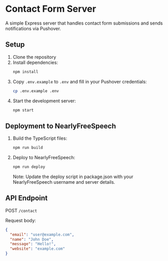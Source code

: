# Contact Form Server

A simple Express server that handles contact form submissions and sends notifications via Pushover.

## Setup

1. Clone the repository
2. Install dependencies:
   ```bash
   npm install
   ```
3. Copy `.env.example` to `.env` and fill in your Pushover credentials:
   ```bash
   cp .env.example .env
   ```
4. Start the development server:
   ```bash
   npm start
   ```

## Deployment to NearlyFreeSpeech

1. Build the TypeScript files:
   ```bash
   npm run build
   ```
2. Deploy to NearlyFreeSpeech:
   ```bash
   npm run deploy
   ```
   Note: Update the deploy script in package.json with your NearlyFreeSpeech username and server details.

## API Endpoint

POST `/contact`

Request body:
```json
{
  "email": "user@example.com",
  "name": "John Doe",
  "message": "Hello!",
  "website": "example.com"
}
``` 